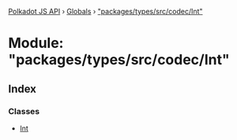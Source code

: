 [Polkadot JS API](../README.md) › [Globals](../globals.md) › ["packages/types/src/codec/Int"](_packages_types_src_codec_int_.md)

# Module: "packages/types/src/codec/Int"

## Index

### Classes

* [Int](../classes/_packages_types_src_codec_int_.int.md)

